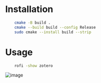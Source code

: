 # Installation

```bash
    cmake -B build .
    cmake --build build --config Release
    sudo cmake --install build --strip
```

# Usage

```bash
    rofi -show zotero
```

![image](https://user-images.githubusercontent.com/30515389/215599502-393349d0-1729-48dd-a971-41c87f599c4a.png)
